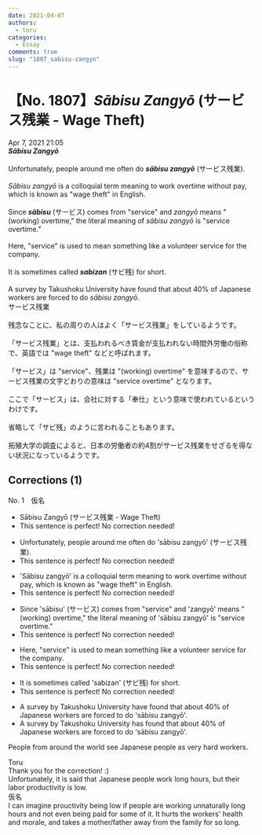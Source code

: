```yaml
---
date: 2021-04-07
authors:
  - toru
categories:
  - Essay
comments: true
slug: "1807_sabisu-zangyo"
---
```


# 【No. 1807】<strong><em>Sābisu Zangyō</em></strong> (サービス残業 - Wage Theft)
<div class="date">Apr 7, 2021 21:05</div>
<div id="post"><div id="body_show_ori">
<strong><em>Sābisu Zangyō</em></strong><br/><br/>Unfortunately, people around me often do <strong><em>sābisu zangyō</em></strong> (サービス残業).<br/><br/><em>Sābisu zangyō</em> is a colloquial term meaning to work overtime without pay, which is known as "wage theft" in English.<br/><br/>Since <strong><em>sābisu</em></strong> (サービス) comes from "service" and <em>zangyō</em> means "(working) overtime," the literal meaning of <em>sābisu zangyō</em> is "service overtime."<br/><br/>Here, "service" is used to mean something like a volunteer service for the company.<br/><br/>It is sometimes called <strong><em>sabizan</em></strong> (サビ残) for short.<br/><br/>A survey by Takushoku University have found that about 40% of Japanese workers are forced to do <em>sābisu zangyō</em>.
</div></div>

<!-- more -->

<div id="post_ja"><div id="body_show_mo">
サービス残業<br/><br/>残念なことに、私の周りの人はよく「サービス残業」をしているようです。<br/><br/>「サービス残業」とは、支払われるべき賃金が支払われない時間外労働の俗称で、英語では "wage theft" などと呼ばれます。<br/><br/>「サービス」は "service"、残業は "(working) overtime" を意味するので、サービス残業の文字どおりの意味は "service overtime" となります。<br/><br/>ここで「サービス」は、会社に対する「奉仕」という意味で使われているというわけです。<br/><br/>省略して「サビ残」のように言われることもあります。<br/><br/>拓殖大学の調査によると、日本の労働者の約4割がサービス残業をせざるを得ない状況になっているようです。
</div></div>

## Corrections (1)
<div id="block"><div class="first_name"> No. 1　<span class="just_name">仮名</span></div><div id="block2">
<ul class="correction_field">
<li class="incorrect">Sābisu Zangyō (サービス残業 - Wage Theft)</li>
<li class="corrected perfect">This sentence is perfect! No correction needed!</li>
</ul>
<ul class="correction_field">
<li class="incorrect">Unfortunately, people around me often do 'sābisu zangyō' (サービス残業).</li>
<li class="corrected perfect">This sentence is perfect! No correction needed!</li>
</ul>
<ul class="correction_field">
<li class="incorrect">'Sābisu zangyō' is a colloquial term meaning to work overtime without pay, which is known as "wage theft" in English.</li>
<li class="corrected perfect">This sentence is perfect! No correction needed!</li>
</ul>
<ul class="correction_field">
<li class="incorrect">Since 'sābisu' (サービス) comes from "service" and 'zangyō' means "(working) overtime," the literal meaning of 'sābisu zangyō' is "service overtime."</li>
<li class="corrected perfect">This sentence is perfect! No correction needed!</li>
</ul>
<ul class="correction_field">
<li class="incorrect">Here, "service" is used to mean something like a volunteer service for the company.</li>
<li class="corrected perfect">This sentence is perfect! No correction needed!</li>
</ul>
<ul class="correction_field">
<li class="incorrect">It is sometimes called 'sabizan' (サビ残) for short.</li>
<li class="corrected perfect">This sentence is perfect! No correction needed!</li>
</ul>
<ul class="correction_field">
<li class="incorrect">A survey by Takushoku University have found that about 40% of Japanese workers are forced to do 'sābisu zangyō'.</li>
<li class="corrected correct">
A survey by Takushoku University <span class="f_blue">has</span> found that about 40% of Japanese workers are forced to do 'sābisu zangyō'.
</li>
</ul>
<p class="comment_small">
 People from around the world see Japanese people as very hard workers.
</p>

</div><div class="name"><span class="just_name">Toru</span><br>
Thank you for the correction! :)<br/>Unfortunately, it is said that Japanese people work long hours, but their labor productivity is low.
</div>
<div class="name"><span class="just_name">仮名</span><br>
I can imagine prouctivity being low if people are working unnaturally long hours and not even being paid for some of it. It hurts the workers' health and morale, and takes a mother/father away from the family for so long.
</div>
</div>
